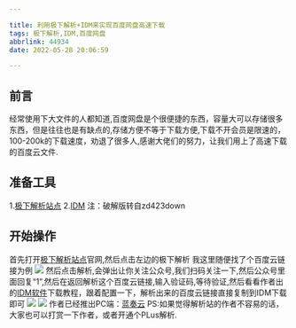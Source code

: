 ```yaml
---

title: 利用极下解析+IDM来实现百度网盘高速下载
tags: 极下解析,IDM,百度网盘
abbrlink: 44934
date: 2022-05-28 20:06:59

---
```



## 前言
经常使用下大文件的人都知道,百度网盘是个很便捷的东西，容量大可以存储很多东西，但是往往也是有缺点的,存储方便不等于下载方便,下载不开会员是限速的，100-200k的下载速度，劝退了很多人,感谢大佬们的努力，让我们用上了高速下载的百度云文件.
## 准备工具
1.[极下解析站点](https://wz.jixia.icu/)
2.[IDM](https://423down.lanzouo.com/b0f3ahu0b)
注：破解版转自zd423down
## 开始操作
首先打开[极下解析站点](https://wz.jixia.icu/)官网,然后点击左边的极下解析
我这里随便找了个百度云链接为例
![](https://s3.bmp.ovh/imgs/2022/05/29/e062d694e58bf95c.png)
然后点击解析,会弹出让你关注公众号,我们扫码关注一下,然后公众号里面回复“1”,然后在返回解析这个百度云链接,输入验证码,等待验证,然后看看作者出的[IDM软件](https://jx.jixia.hk/#/useage)下载教程，跟着配置一下，解析出来的百度云链接直接复制到IDM下载即可
![](https://s3.bmp.ovh/imgs/2022/05/29/ff10b084abefa63d.png)
![](https://s3.bmp.ovh/imgs/2022/05/29/7ce4e16e11833dc8.png)
作者已经推出PC端：[蓝奏云](https://wwb.lanzouy.com/iHBfj07dpvif)
PS:如果觉得解析站的作者不容易的话，大家也可以打赏一下作者，或者开通个PLus解析.
